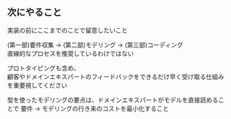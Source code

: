 ## 次にやること
実装の前にここまでのことで留意したいこと  

(第一部)要件収集 -> (第二部)モデリング -> (第三部)コーディング  
直線的なプロセスを推奨しているわけではない

プロトタイピングも含め、  
顧客やドメインエキスパートのフィードバックをできるだけ早く受け取る仕組みを重要視してください

型を使ったモデリングの要点は、ドメインエキスパートがモデルを直接読めることで
要件 -> モデリングの行き来のコストを最小化すること